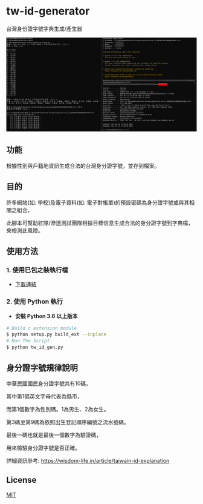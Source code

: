 # tw-id-generator

台灣身份證字號字典生成/產生器

![](./demo.png)

## 功能

根據性別與戶籍地資訊生成合法的台灣身分證字號，並存到檔案。

## 目的

許多網站(如: 學校)及電子資料(如: 電子對帳單)的預設密碼為身分證字號或與其相關之組合，

此腳本可幫助紅隊/滲透測試團隊根據目標信息生成合法的身分證字號到字典檔，來檢測此風險。

## 使用方法

### 1. 使用已包之裝執行檔

- [下載連結]()

### 2. 使用 Python 執行

- **安裝 Python 3.6 以上版本**

```bash
# Build c extension module
$ python setup.py build_ext --inplace
# Run The Script
$ python tw_id_gen.py
```

## 身分證字號規律說明

中華民國國民身分證字號共有10碼，

其中第1碼英文字母代表為縣市，

而第1個數字為性別碼。1為男生、2為女生。

第3碼至第9碼為依照出生登記順序編號之流水號碼。

最後一碼也就是最後一個數字為驗證碼，

用來檢驗身分證字號是否正確。

詳細資訊參考: https://wisdom-life.in/article/taiwain-id-explanation

## License

[MIT](./LICENSE)
